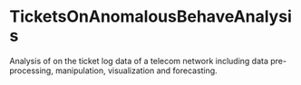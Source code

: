 # TicketsOnAnomalousBehaveAnalysis
Analysis of on the ticket log data of a telecom network including data pre-processing, manipulation, visualization and forecasting.
